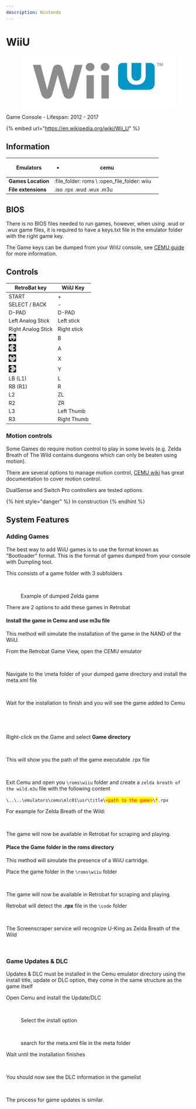 ```yaml
---
description: Nintendo
---
```


# WiiU

<figure><img src="https://raw.githubusercontent.com/fabricecaruso/es-theme-carbon/5149a33eed46b2af638b06119397d4023b75131f/art/logos/wiiu.svg" alt=""><figcaption></figcaption></figure>

Game Console - Lifespan: 2012 - 2017

{% embed url="https://en.wikipedia.org/wiki/Wii_U" %}

## Information

| **Emulators**       | <ul><li>cemu</li></ul>                          |   |
| ------------------- | ----------------------------------------------- | - |
| **Games Location**  | :file\_folder: roms \ :open\_file\_folder: wiiu |   |
| **File extensions** | .iso .rpx .wud .wux .m3u                        |   |

## BIOS

There is no BIOS files needed to run games, however, when using .wud or .wux game files, it is required to have a keys.txt file in the emulator folder with the right game key.

The Game keys can be dumped from your WiiU console, see [CEMU guide](https://wiki.cemu.info/wiki/Obtaining\_Keys\_for\_Keys.txt) for more information.

## Controls

| RetroBat key                                                                        | WiiU Key    |
| ----------------------------------------------------------------------------------- | ----------- |
| START                                                                               | +           |
| SELECT / BACK                                                                       | -           |
| D-PAD                                                                               | D-PAD       |
| Left Analog Stick                                                                   | Left stick  |
| Right Analog Stick                                                                  | Right stick |
| ![A](<../../.gitbook/assets/image (1) (2) (1).png>)                                 | B           |
| ![B](<../../.gitbook/assets/image (4) (1).png>)                                     | A           |
| <img src="../../.gitbook/assets/image (3) (1) (2).png" alt="" data-size="original"> | X           |
| <img src="../../.gitbook/assets/image (2) (1) (1).png" alt="" data-size="line">     | Y           |
| LB (L1)                                                                             | L           |
| RB (R1)                                                                             | R           |
| L2                                                                                  | ZL          |
| R2                                                                                  | ZR          |
| L3                                                                                  | Left Thumb  |
| R3                                                                                  | Right Thumb |

### Motion controls

Some Games do require motion control to play in some levels (e.g. Zelda Breath of The Wild contains dungeons which can only be beaten using motion).

There are several options to manage motion control, [CEMU wiki](https://wiki.cemu.info/wiki/Motion\_controls) has great documentation to cover motion control.

DualSense and Switch Pro controllers are tested options.

{% hint style="danger" %}
In construction
{% endhint %}

## System Features

### Adding Games

The best way to add WiiU games is to use the format known as "Bootloader" format. This is the format of games dumped from your console with Dumpling tool.

This consists of a game folder with 3 subfolders

<figure><img src="https://i.imgur.com/CIYaICX.png" alt=""><figcaption><p>Example of dumped Zelda game</p></figcaption></figure>

There are 2 options to add these games in Retrobat

#### Install the game in Cemu and use m3u file

This method will simulate the installation of the game in the NAND of the WiiU.

From the Retrobat Game View, open the CEMU emulator



<figure><img src="https://i.imgur.com/rdJUos9.png" alt=""><figcaption></figcaption></figure>

Navigate to the \meta folder of your dumped game directory and install the meta.xml file

<figure><img src="https://i.imgur.com/C1KGhKQ.png" alt=""><figcaption></figcaption></figure>

Wait for the installation to finish and you will see the game added to Cemu

<figure><img src="https://i.imgur.com/rG2IJvR.png" alt=""><figcaption></figcaption></figure>

<figure><img src="https://i.imgur.com/9ygBgJP.png" alt=""><figcaption></figcaption></figure>

Right-click on the Game and select **Game directory**

<figure><img src="https://i.imgur.com/6ALGNnR.png" alt=""><figcaption></figcaption></figure>

This will show you the path of the game executable .rpx file

<figure><img src="https://i.imgur.com/EN9JEKf.png" alt=""><figcaption></figcaption></figure>

Exit Cemu and open you `\roms\wiiu` folder and create a `zelda breath of the wild.m3u` file with the following content

`\..\..\emulators\cemu\mlc01\usr\title\`<mark style="color:red;">`<path to the game>`</mark>`\`<mark style="color:red;">`*`</mark>`.rpx`

For example for Zelda Breath of the Wild:

<figure><img src="https://i.imgur.com/DjHV0Gt.png" alt=""><figcaption></figcaption></figure>

The game will now be available in Retrobat for scraping and playing.

#### Place the Game folder in the roms directory

This method will simulate the presence of a WiiU cartridge.&#x20;

Place the game folder in the `\roms\wiiu` folder

<figure><img src="https://i.imgur.com/8BsrI9F.png" alt=""><figcaption></figcaption></figure>

The game will now be available in Retrobat for scraping and playing.

Retrobat will detect the **.rpx** file in the `\code` folder

<figure><img src="https://i.imgur.com/iSQdk4o.png" alt=""><figcaption></figcaption></figure>

The Screenscraper service will recognize U-King as Zelda Breath of the Wild

<figure><img src="https://i.imgur.com/9srVWOF.png" alt=""><figcaption></figcaption></figure>

### Game Updates & DLC

Updates & DLC must be installed in the Cemu emulator directory using the install title, update or DLC option, they come in the same structure as the game itself

Open Cemu and install the Update/DLC

<figure><img src="https://i.imgur.com/Y53KGT4.png" alt=""><figcaption><p>Select the install option</p></figcaption></figure>

<figure><img src="https://i.imgur.com/Y6adbtz.png" alt=""><figcaption><p>search for the meta.xml file in the meta folder</p></figcaption></figure>

Wait until the installation finishes

<figure><img src="https://i.imgur.com/8U7YvAk.png" alt=""><figcaption></figcaption></figure>

You should now see the DLC information in the gamelist

<figure><img src="https://i.imgur.com/OY3g3cd.png" alt=""><figcaption></figcaption></figure>

The process for game updates is similar.
